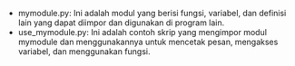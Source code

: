 - mymodule.py: Ini adalah modul yang berisi fungsi, variabel, dan definisi lain yang dapat diimpor dan digunakan di program lain.
- use_mymodule.py: Ini adalah contoh skrip yang mengimpor modul mymodule dan menggunakannya untuk mencetak pesan, mengakses variabel, dan menggunakan fungsi.